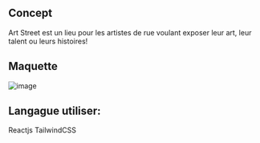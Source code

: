 ## Concept

Art Street est un lieu pour les artistes de rue voulant exposer leur art, leur talent ou leurs histoires!

## Maquette
![image](https://user-images.githubusercontent.com/88057937/180422046-edebfc04-dc5d-45e3-a735-e3667bf6939a.png)

## Langague utiliser:

Reactjs
TailwindCSS
